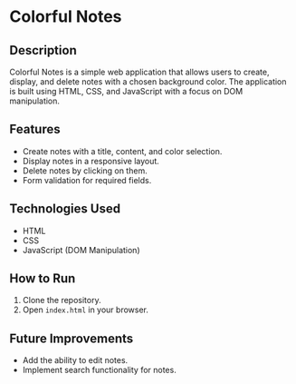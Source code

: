 # Colorful Notes

## Description

Colorful Notes is a simple web application that allows users to create, display, and delete notes with a chosen background color. The application is built using HTML, CSS, and JavaScript with a focus on DOM manipulation.

## Features

- Create notes with a title, content, and color selection.
- Display notes in a responsive layout.
- Delete notes by clicking on them.
- Form validation for required fields.

## Technologies Used

- HTML
- CSS
- JavaScript (DOM Manipulation)

## How to Run

1. Clone the repository.
2. Open `index.html` in your browser.

## Future Improvements

- Add the ability to edit notes.
- Implement search functionality for notes.

